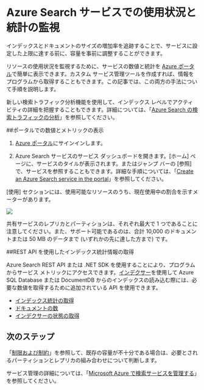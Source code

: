 <properties 
   pageTitle="Azure Search サービスでの使用状況と統計の監視 | Microsoft Azure | ホスト型クラウド検索サービス" 
   description="Microsoft Azure のホスト型クラウド検索サービスである Azure Search のリソース使用量とインデックス サイズを追跡記録します。" 
   services="search" 
   documentationCenter="" 
   authors="HeidiSteen" 
   manager="jhubbard" 
   editor=""
   tags="azure-portal"/>

<tags
   ms.service="search"
   ms.devlang="na"
   ms.topic="article"
   ms.tgt_pltfrm="na"
   ms.workload="required" 
   ms.date="05/17/2016"
   ms.author="heidist"/>

# Azure Search サービスでの使用状況と統計の監視

インデックスとドキュメントのサイズの増加率を追跡することで、サービスに設定した上限に達する前に、容量を事前に調整することができます。

リソースの使用状況を監視するために、サービスの数値と統計を [Azure ポータル](https://portal.azure.com)で簡単に表示できます。カスタム サービス管理ツールを作成すれば、情報をプログラムから取得することもできます。この記事では、この両方の手法について手順を説明します。

新しい検索トラフィック分析機能を使用して、インデックス レベルでアクティビティの詳細を把握することもできます。詳細については、「[Azure Search の検索トラフィックの分析](search-traffic-analytics.md)」を参照してください。

##ポータルでの数値とメトリックの表示 

1. [Azure ポータル](https://portal.azure.com)にサインインします。

2. Azure Search サービスのサービス ダッシュボードを開きます。[ホーム] ページに、サービスのタイルが表示されます。またはジャンプ バーの [参照] で、サービスを参照することもできます。詳細な手順については、「[Create an Azure Search service in the portal](search-create-service-portal.md)」を参照してください。

[使用] セクションには、使用可能なリソースのうち、現在使用中の割合を示すメーターがあります。

  ![][1]

共有サービスのレプリカとパーティションは、それぞれ最大で 1 つであることに注意してください。また、サポート可能であるのは、合計 10,000 のドキュメントまたは 50 MB のデータまで (いずれかの先に達した方まで) です。

##REST API を使用したインデックス統計情報の取得

Azure Search REST API または .NET SDK を使用することにより、プログラムからサービス メトリックにアクセスできます。[インデクサー](https://msdn.microsoft.com/library/azure/dn946891.aspx)を使用して Azure SQL Database または DocumentDB からのインデックスの読み込む際には、必要な数値を取得するために追加されている API を使用できます。

  + [インデックス統計の取得](https://msdn.microsoft.com/library/azure/dn798942.aspx)
  + [ドキュメントの数](https://msdn.microsoft.com/library/azure/dn798924.aspx)
  + [インデクサーの状態の取得](https://msdn.microsoft.com/library/azure/dn946884.aspx)

## 次のステップ

「[制限および制約](search-limits-quotas-capacity.md)」を参照して、既存の容量が不十分である場合は、必要とされるパーティションとレプリカの組み合わせについて判断します。

サービス管理の詳細については、「[Microsoft Azure で検索サービスを管理する](search-manage.md)」を参照してください。

<!--Image references-->
[1]: ./media/search-monitor-usage/AzureSearch-Monitor1.PNG




 

<!---HONumber=AcomDC_0914_2016-->